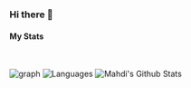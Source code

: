 ### Hi there 👋
#### My Stats

<br>

![graph](https://github-profile-summary-cards.vercel.app/api/cards/profile-details?username=mahdirezaie336&theme=solarized)
![Languages](https://github-profile-summary-cards.vercel.app/api/cards/repos-per-language?username=mahdirezaie336&theme=solarized) ![Mahdi's Github Stats](https://github-readme-stats.vercel.app/api?username=mahdirezaie336&show_icons=true&theme=solarized-light&hide_border=true)
